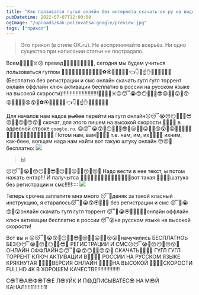 ```yaml
---
title: "Кяк ползоватся гугьл онляйн без интернета скачать ок ру на видовс десёть!1!!"
pubDatetime: 2022-07-07T12:00:00
ogImage: "/uploads/kak-polzovatsa-google/preview.jpg"
tags: ["прикол"]
---
```


> Это прикол (в стиле OK.ru). Не воспринимайте всерьёз. Ни одно существо при написании статьи не пострадало.

Всем💪💁‍♀️😒☠️☹️ превед💪😭😙😶🤭💪😬🤬😡, сегодня мы будем учиться пользоваться гуглом 💪💁‍♀️😒😚😮🤭🌲💨😧😵🍎⚽️🏵🎫❌🆘😣🤜👈👇😪☝️✋🤚👋💪😬🤬😡(Бесплатно без регистрации и смс онлайн скачать гугл гугл торрент онлайн оффлайн ключ активации бесплатно в россии на русском языке на высокой скорости)!!!!!!!!!!!!!!!!!!!!!!!!💪💁‍♀️😒☠️☹️😴😭😙😶🤭🐼🐳😎😒🙄🐾😛🤪😚😮🤭🤭🌲💨😧😵🍎⚽️🏵🎫❌🆘😣🤜👈👇😪☝️✋🤚👋💪😬🤬😡

Для началов нам надов ~~рыбов~~ перейти на гугл онлайн☹️😴😭😙😶🤭🐼🐳😎😒🙄🐾😛🤪😚😮🤭 скочат, для этого пишем на высокой скорости 💨😧🤪😵 в адресной строке `google.ru`.
☹️😴😭😙🎄😶🤭🐼🐳😎🎄😒🙄🐾😛🤪🎄😚😮🤭☹️🎄😴😭😙😶🤭🎄🐼🐳😎😒🙄🐾😛🤪😚🎄😮🤭
Потом нам, вам💨😧🤪😵 т.е. нам, им, их💨😧🤪😵 ихним, как-беее, вопщем нада нам найти вот такую штуку онлайн 😚😮🤭бесплатно:
![](/uploads/kak-polzovatsa-google/index.webp)

> Ы

☹️😴🎄😭🎄😙😶🎄🤭😎🎄😒🙄🎄😛🎄🤪😚🎄😮🤭
Надо вести в нее текст, ы потом нажать ентэр!!!
И палучытса 💨😧🤪😵❌💨😧❌🤪😵💨❌😧🤪😵вот такая 💨😧🤪😵шатука без регистрации и смс!!!!!::::
![](/uploads/kak-polzovatsa-google/results.webp)

Теперь срочна заплатите мнэ много 😴🎄деняк за такой класный инструкцию, я старалось😴🎄😭😙🏵🤪😚😮 без регистрации и смс 😴🎄😭😙❌😮онлайн скачать гугл гугл торрент 😴🎄😭🏵🎫❌🤪😚😮онлайн оффлайн ключ активации бесплатно в россии 😴😮на русском языке на высокой скорости!

Вот вы и ☹️😴🎄😭😙🎄😶🤭🎄😎🎄😒🙄🎄😛🤪🎄😚😮🤭начучились БЕСПЛАТНОЬ БЕЗ☹️😴😭🎄😙🎄😶🤭🎄😎🤭 РЕГИСТРАЦИИ И СМС☹️😴😭🎄😙😶🤪😚😮🤭 ОНЛАЙН ОФФЛАЙН☹️😴🎄😭😙😶🎄🤪😚😮🤭 СКАЧАТЬ💨😧🤪😵 ГУГЛ ГУГЛ ТОРРЕНТ КЛЮЧ АКТИВАЦИИ В💨😧🤪😵 РОССИИ НА РУССКОМ ЯЗЫКЕ КРЯКНУТАЯ 💨😧🤪😵ВЕРСИЯ ОНЛАЙН 💨😧🤪😵НА ВЫСОКОЙ 💨😧🤪😵СКОРОСТИ FULLHD 4K В ХОРОШЕМ КАЧЕСТВЕ!!!!!!!!!!!!!!!

С😎Т😎А😎Ф😎Т😎Е Л😎УЙК И П😧ДПИСЫВАТЕС😎 НА М😎Й КАНАЛ!!!!11!!!!!!1!
